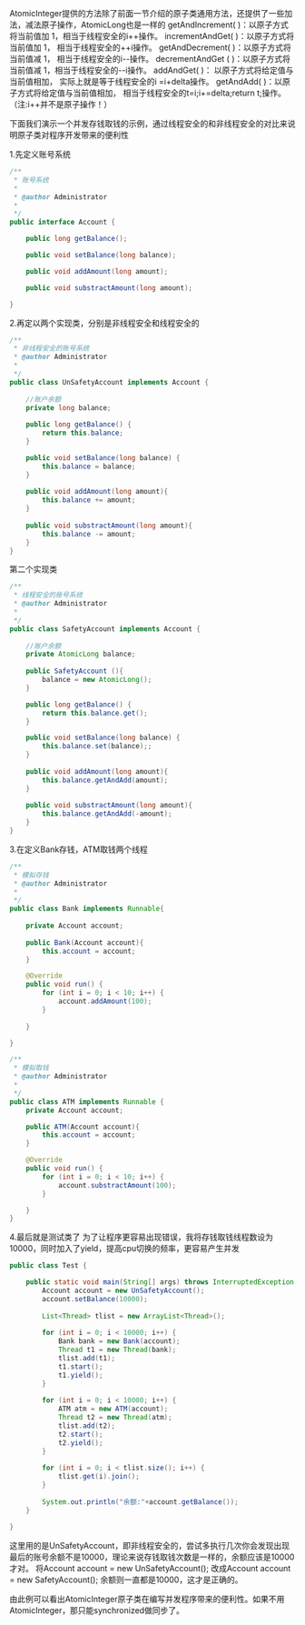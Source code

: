 AtomicInteger提供的方法除了前面一节介绍的原子类通用方法，还提供了一些加法，减法原子操作，AtomicLong也是一样的
getAndIncrement( )：以原子方式将当前值加 1，相当于线程安全的i++操作。
incrementAndGet( )：以原子方式将当前值加 1， 相当于线程安全的++i操作。
getAndDecrement( )：以原子方式将当前值减 1， 相当于线程安全的i--操作。
decrementAndGet ( )：以原子方式将当前值减 1，相当于线程安全的--i操作。
addAndGet( )： 以原子方式将给定值与当前值相加， 实际上就是等于线程安全的i =i+delta操作。
getAndAdd( )：以原子方式将给定值与当前值相加， 相当于线程安全的t=i;i+=delta;return t;操作。
（注:i++并不是原子操作！）

下面我们演示一个并发存钱取钱的示例，通过线程安全的和非线程安全的对比来说明原子类对程序开发带来的便利性

1.先定义账号系统
```java
/**
 * 账号系统
 * 
 * @author Administrator
 *
 */
public interface Account {

	public long getBalance();

	public void setBalance(long balance);

	public void addAmount(long amount);

	public void substractAmount(long amount);

}
```
2.再定以两个实现类，分别是非线程安全和线程安全的
```java
/**
 * 非线程安全的账号系统
 * @author Administrator
 *
 */
public class UnSafetyAccount implements Account {
	
	//账户余额
	private long balance;
	
	public long getBalance() {
		return this.balance;
	}

	public void setBalance(long balance) {
		this.balance = balance;
	}
	
	public void addAmount(long amount){
		this.balance += amount;
	}
	
	public void substractAmount(long amount){
		this.balance -= amount;
	}
}
```
第二个实现类
```java
/**
 * 线程安全的账号系统
 * @author Administrator
 *
 */
public class SafetyAccount implements Account {
	
	//账户余额
	private AtomicLong balance;
	
	public SafetyAccount (){
		balance = new AtomicLong();
	}

	public long getBalance() {
		return this.balance.get();
	}

	public void setBalance(long balance) {
		this.balance.set(balance);;
	}
	
	public void addAmount(long amount){
		this.balance.getAndAdd(amount);
	}
	
	public void substractAmount(long amount){
		this.balance.getAndAdd(-amount);
	}
}
```
3.在定义Bank存钱，ATM取钱两个线程
```java
/**
 * 模拟存钱
 * @author Administrator
 *
 */
public class Bank implements Runnable{
	
	private Account account;
	
	public Bank(Account account){
		this.account = account;
	}

	@Override
	public void run() {
		for (int i = 0; i < 10; i++) {
			account.addAmount(100);
		}
		
	}

}
```
```java
/**
 * 模拟取钱
 * @author Administrator
 *
 */
public class ATM implements Runnable {
	private Account account;

	public ATM(Account account){
		this.account = account;
	}

	@Override
	public void run() {
		for (int i = 0; i < 10; i++) {
			account.substractAmount(100);
		}

	}
}
```
4.最后就是测试类了
为了让程序更容易出现错误，我将存钱取钱线程数设为10000，同时加入了yield，提高cpu切换的频率，更容易产生并发
```java
public class Test {

	public static void main(String[] args) throws InterruptedException, ExecutionException {
		Account account = new UnSafetyAccount();
		account.setBalance(10000);
		
		List<Thread> tlist = new ArrayList<Thread>();
		
		for (int i = 0; i < 10000; i++) {
			Bank bank = new Bank(account);
			Thread t1 = new Thread(bank);
			tlist.add(t1);
			t1.start();
			t1.yield();
		}
		
		for (int i = 0; i < 10000; i++) {
			ATM atm = new ATM(account);
			Thread t2 = new Thread(atm);
			tlist.add(t2);
			t2.start();
			t2.yield();
		}
		
		for (int i = 0; i < tlist.size(); i++) {
			tlist.get(i).join();
		}
		
		System.out.println("余额:"+account.getBalance());
	}

}
```
这里用的是UnSafetyAccount，即非线程安全的，尝试多执行几次你会发现出现最后的账号余额不是10000，理论来说存钱取钱次数是一样的，余额应该是10000才对。
将Account account = new UnSafetyAccount();
改成Account account = new SafetyAccount();
余额则一直都是10000，这才是正确的。

由此例可以看出AtomicInteger原子类在编写并发程序带来的便利性。如果不用AtomicInteger，那只能synchronized做同步了。




